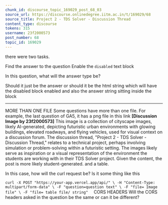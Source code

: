 ```yaml
---
chunk_id: discourse_topic_169029_post_68_03
source_url: https://discourse.onlinedegree.iitm.ac.in/t/169029/68
source_title: Project 2 - TDS Solver - Discussion Thread
content_type: discourse
tokens: 315
username: 23f2000573
post_number: 68
topic_id: 169029
---
```


 there were two tasks.

Find the answer to the question
Enable the `disabled` text block

In this question, what will the answer type be?

Should it just be the answer or should it be the html string which will have the disabled block enabled and also the answer string sitting inside the block

---

MORE THAN ONE FILE
Some questions have more than one file. For example, the last question of GA5, it has a png file in this link **[Discussion Image by 23f2000573]** This image is a collection of cityscape images, likely AI-generated, depicting futuristic urban environments with glowing buildings, elevated roadways, and flying vehicles, used for visual context on a discussion forum. The discussion thread, "Project 2 - TDS Solver - Discussion Thread," relates to a technical project, perhaps involving simulation or problem-solving within a futuristic setting. The images likely serve as inspiration or a visual representation of the environment the students are working with in their TDS Solver project. Given the content, the post is more likely student-generated. and a table.

In this case, how will the curl request be? Is it some thing like this

`curl -X POST "https://your-app.vercel.app/api/" \
 -H "Content-Type: multipart/form-data" \
 -F "question=question text" \
 -F "file= Image file" \
 -F "file= table file/ string" 
`
CORS HEADERS
Will the CORS headers asked in the question be the same or can it be different?
